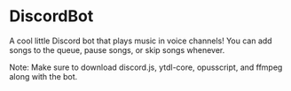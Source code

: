 # DiscordBot

A cool little Discord bot that plays music in voice channels! You can add songs to the queue, pause songs, or skip songs whenever.

Note: Make sure to download discord.js, ytdl-core, opusscript, and ffmpeg along with the bot.
